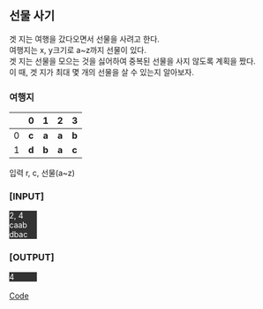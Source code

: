 ## 선물 사기

겟 지는 여행을 갔다오면서 선물을 사려고 한다.  
여행지는 x, y크기로 a~z까지 선물이 있다.  
겟 지는 선물을 모으는 것을 싫어하여 중복된 선물을 사지 않도록 계획을 짰다.  
이 때, 겟 지가 최대 몇 개의 선물을 살 수 있는지 알아보자.  

### 여행지

| | 0 | 1 | 2 | 3 | 
|:--:|:--:|:--:|:--:|:--:|
| 0 | **c** | **a** | **a** | **b** |
| 1 | **d** | **b** | **a** | **c** |


입력
r, c, 선물(a~z)

### \[INPUT\]
<div style="background-color: rgb(50, 50, 50); width: 10%; color: white">
2, 4 <br>
caab <br>
dbac
</div>

### \[OUTPUT\]
<div style="background-color: rgb(50, 50, 50); width: 10%; color: white">
4
</div>


<br>
<a href="https://github.com/KangSooHan/algorithm/blob/main/Algorithm/DFS/">Code</a>
